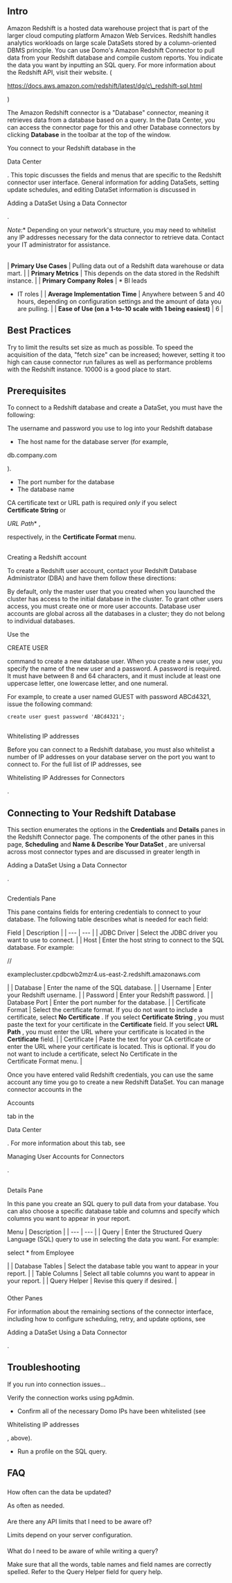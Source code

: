 

Intro
-------

Amazon Redshift is a hosted data warehouse project that is part of the larger cloud computing platform Amazon Web Services. Redshift handles analytics workloads on large scale DataSets stored by a column-oriented DBMS principle. You can use Domo's Amazon Redshift Connector to pull data from your Redshift database and compile custom reports. You indicate the data you want by inputting an SQL query. For more information about the Redshift API, visit their website. (

https://docs.aws.amazon.com/redshift/latest/dg/c\_redshift-sql.html

)


 The Amazon Redshift connector is a "Database" connector, meaning it retrieves data from a database based on a query. In the Data Center, you can access the connector page for this and other Database connectors by clicking
 **Database**
 in the toolbar at the top of the window.


 You connect to your Redshift database in the

Data Center

. This topic discusses the fields and menus that are specific to the Redshift connector user interface. General information for adding DataSets, setting update schedules, and editing DataSet information is discussed in

Adding a DataSet Using a Data Connector

.

*Note:**
 Depending on your network's structure, you may need to whitelist any IP addresses necessary for the data connector to retrieve data. Contact your IT administrator for assistance.


|  |  |
| --- | --- |
|
**Primary Use Cases**
 |
 Pulling data out of a Redshift data warehouse or data mart.
  |
|
**Primary Metrics**
 |
 This depends on the data stored in the Redshift instance.
  |
|
**Primary Company Roles**
 | * BI leads
* IT roles
 |
|
**Average Implementation Time**
 |
 Anywhere between 5 and 40 hours, depending on configuration settings and the amount of data you are pulling.
  |
|
**Ease of Use (on a 1-to-10 scale with 1 being easiest)**
 |
 6
  |

Best Practices
----------------

Try to limit the results set size as much as possible. To speed the acquisition of the data, "fetch size" can be increased; however, setting it too high can cause connector run failures as well as performance problems with the Redshift instance. 10000 is a good place to start.


 Prerequisites
---------------

To connect to a Redshift database and create a DataSet, you must have the following:

 The username and password you use to log into your Redshift database
* The host name for the database server (for example,


 db.company.com


 ).
* The port number for the database
* The database name

CA certificate text or URL path is required
 *only*
 if you select
 **Certificate String**
 or

*URL Path**
 ,

respectively, in the
 **Certificate Format**
 menu.

##
 Creating a Redshift account

To create a Redshift user account, contact your Redshift Database Administrator (DBA) and have them follow these directions:


 By default, only the master user that you created when you launched the cluster has access to the initial database in the cluster. To grant other users access, you must create one or more user accounts. Database user accounts are global across all the databases in a cluster; they do not belong to individual databases.


 Use the

CREATE USER

command to create a new database user. When you create a new user, you specify the name of the new user and a password. A password is required. It must have between 8 and 64 characters, and it must include at least one uppercase letter, one lowercase letter, and one numeral.


 For example, to create a user named GUEST with password ABCd4321, issue the following command:


`create user guest password 'ABCd4321';`

##
 Whitelisting IP addresses

Before you can connect to a Redshift database, you must also whitelist a number of IP addresses on your database server on the port you want to connect to. For the full list of IP addresses, see

Whitelisting IP Addresses for Connectors

.


 Connecting to Your Redshift Database
--------------------------------------

This section enumerates the options in the
 **Credentials**
 and
 **Details**
 panes in the Redshift Connector page. The components of the other panes in this page,
 **Scheduling**
 and
 **Name & Describe Your DataSet**
 , are universal across most connector types and are discussed in greater length in

Adding a DataSet Using a Data Connector

.

##
 Credentials Pane

This pane contains fields for entering credentials to connect to your database. The following table describes what is needed for each field:


 Field
  |
 Description
  |
| --- | --- |
|
 JDBC Driver
  |
 Select the JDBC driver you want to use to connect.
  |
|
 Host
  |
 Enter the host string to connect to the SQL database. For example:

//

examplecluster.cpdbcwb2mzr4.us-east-2.redshift.amazonaws.com


 |
|
 Database
  |
 Enter the name of the SQL database.
  |
|
 Username
  |
 Enter your Redshift username.
  |
|
 Password
  |
 Enter your Redshift password.
  |
|
 Database Port
  |
 Enter the port number for the database.
  |
|
 Certificate Format
  |
 Select the certificate format. If you do not want to include a certificate, select
 **No Certificate**
 . If you select
 **Certificate String**
 , you must paste the text for your certificate in the
 **Certificate**
 field. If you select
 **URL Path**
 , you must enter the URL where your certificate is located in the
 **Certificate**
 field.
  |
|
 Certificate
  |
 Paste the text for your CA certificate or enter the URL where your certificate is located. This is optional. If you do not want to include a certificate, select No Certificate in the Certificate Format menu.
  |

Once you have entered valid Redshift credentials, you can use the same account any time you go to create a new Redshift DataSet. You can manage connector accounts in the

Accounts

tab in the

Data Center

. For more information about this tab, see

Managing User Accounts for Connectors

.

##
 Details Pane

In this pane you create an SQL query to pull data from your database. You can also choose a specific database table and columns and specify which columns you want to appear in your report.


 Menu
  |
 Description
  |
| --- | --- |
|
 Query
  |
 Enter the Structured Query Language (SQL) query to use in selecting the data you want. For example:

select \* from Employee

|
|
 Database Tables
  |
 Select the database table you want to appear in your report.
  |
|
 Table Columns
  |
 Select all table columns you want to appear in your report.
  |
|
 Query Helper
  |
 Revise this query if desired.
  |


###
 Other Panes

For information about the remaining sections of the connector interface, including how to configure scheduling, retry, and update options, see

Adding a DataSet Using a Data Connector

.


 Troubleshooting
-----------------

If you run into connection issues...

 Verify the connection works using pgAdmin.
* Confirm all of the necessary Domo IPs have been whitelisted (see

Whitelisting IP addresses

, above).
* Run a profile on the SQL query.

FAQ
-----


#####
 How often can the data be updated?

As often as needed.

####
 Are there any API limits that I need to be aware of?

Limits depend on your server configuration.

####
 What do I need to be aware of while writing a query?

Make sure that all the words, table names and field names are correctly spelled. Refer to the Query Helper field for query help.

